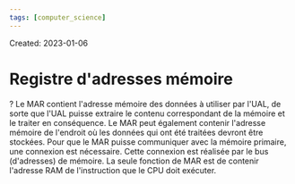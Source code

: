```yaml
---
tags: [computer_science] 
---
```

Created: 2023-01-06

# Registre d'adresses mémoire
?
Le MAR contient l'adresse mémoire des données à utiliser par l'UAL, de sorte que l'UAL puisse extraire le contenu correspondant de la mémoire et le traiter en conséquence. Le MAR peut également contenir l'adresse mémoire de l'endroit où les données qui ont été traitées devront être stockées. Pour que le MAR puisse communiquer avec la mémoire primaire, une connexion est nécessaire. Cette connexion est réalisée par le bus (d'adresses) de mémoire.
La seule fonction de MAR est de contenir l'adresse RAM de
l'instruction que le CPU doit exécuter.
<!--SR:!2023-12-30,32,170-->